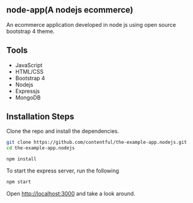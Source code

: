 ## node-app(A nodejs ecommerce)

An ecommerce application developed in node js using open source bootstrap 4 theme. 

## Tools

* JavaScript
* HTML/CSS
* Bootstrap 4
* Nodejs
* Expressjs
* MongoDB

## Installation Steps

Clone the repo and install the dependencies.

```bash
git clone https://github.com/contentful/the-example-app.nodejs.git
cd the-example-app.nodejs
```

```bash
npm install
```

To start the express server, run the following

```bash
npm start
```

Open [http://localhost:3000](http://localhost:3000) and take a look around.


